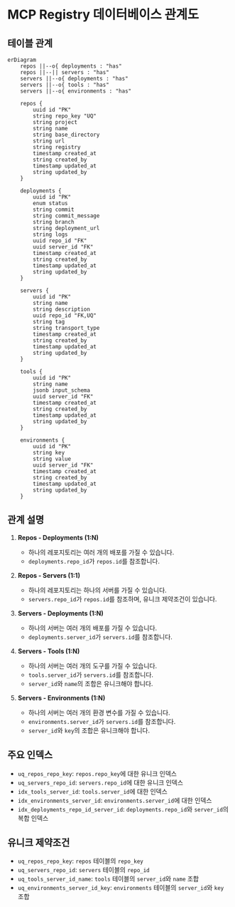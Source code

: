 # MCP Registry 데이터베이스 관계도

## 테이블 관계

```mermaid
erDiagram
    repos ||--o{ deployments : "has"
    repos ||--|| servers : "has"
    servers ||--o{ deployments : "has"
    servers ||--o{ tools : "has"
    servers ||--o{ environments : "has"

    repos {
        uuid id "PK"
        string repo_key "UQ"
        string project
        string name
        string base_directory
        string url
        string registry
        timestamp created_at
        string created_by
        timestamp updated_at
        string updated_by
    }

    deployments {
        uuid id "PK"
        enum status
        string commit
        string commit_message
        string branch
        string deployment_url
        string logs
        uuid repo_id "FK"
        uuid server_id "FK"
        timestamp created_at
        string created_by
        timestamp updated_at
        string updated_by
    }

    servers {
        uuid id "PK"
        string name
        string description
        uuid repo_id "FK,UQ"
        string tag
        string transport_type
        timestamp created_at
        string created_by
        timestamp updated_at
        string updated_by
    }

    tools {
        uuid id "PK"
        string name
        jsonb input_schema
        uuid server_id "FK"
        timestamp created_at
        string created_by
        timestamp updated_at
        string updated_by
    }

    environments {
        uuid id "PK"
        string key
        string value
        uuid server_id "FK"
        timestamp created_at
        string created_by
        timestamp updated_at
        string updated_by
    }
```

## 관계 설명

1. **Repos - Deployments (1:N)**

   - 하나의 레포지토리는 여러 개의 배포를 가질 수 있습니다.
   - `deployments.repo_id`가 `repos.id`를 참조합니다.

2. **Repos - Servers (1:1)**

   - 하나의 레포지토리는 하나의 서버를 가질 수 있습니다.
   - `servers.repo_id`가 `repos.id`를 참조하며, 유니크 제약조건이 있습니다.

3. **Servers - Deployments (1:N)**

   - 하나의 서버는 여러 개의 배포를 가질 수 있습니다.
   - `deployments.server_id`가 `servers.id`를 참조합니다.

4. **Servers - Tools (1:N)**

   - 하나의 서버는 여러 개의 도구를 가질 수 있습니다.
   - `tools.server_id`가 `servers.id`를 참조합니다.
   - `server_id`와 `name`의 조합은 유니크해야 합니다.

5. **Servers - Environments (1:N)**
   - 하나의 서버는 여러 개의 환경 변수를 가질 수 있습니다.
   - `environments.server_id`가 `servers.id`를 참조합니다.
   - `server_id`와 `key`의 조합은 유니크해야 합니다.

## 주요 인덱스

- `uq_repos_repo_key`: `repos.repo_key`에 대한 유니크 인덱스
- `uq_servers_repo_id`: `servers.repo_id`에 대한 유니크 인덱스
- `idx_tools_server_id`: `tools.server_id`에 대한 인덱스
- `idx_environments_server_id`: `environments.server_id`에 대한 인덱스
- `idx_deployments_repo_id_server_id`: `deployments.repo_id`와 `server_id`의 복합 인덱스

## 유니크 제약조건

- `uq_repos_repo_key`: `repos` 테이블의 `repo_key`
- `uq_servers_repo_id`: `servers` 테이블의 `repo_id`
- `uq_tools_server_id_name`: `tools` 테이블의 `server_id`와 `name` 조합
- `uq_environments_server_id_key`: `environments` 테이블의 `server_id`와 `key` 조합
